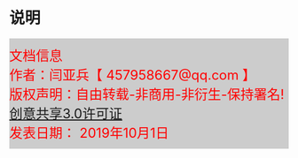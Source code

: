 # 说明
<div style = "background: #ccc;width: 100%;height: 200px;display: flex;justify-content: center;align-items: center;">
    <font style = "color: red;font-size: 24px;"> 
        文档信息 <br>
        作者：闫亚兵【 457958667@qq.com 】 <br>
        版权声明：自由转载-非商用-非衍生-保持署名!<a href = "https://creativecommons.org/licenses/by-nc-nd/3.0/deed.zh">创意共享3.0许可证</a><br>
        发表日期： 2019年10月1日 <br>
    </font>
</div>

